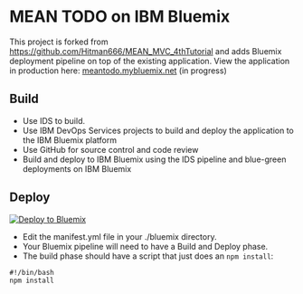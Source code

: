 MEAN TODO on IBM Bluemix
========================

This project is forked from https://github.com/Hitman666/MEAN_MVC_4thTutorial and adds Bluemix deployment pipeline on top of the existing application. View the application in production here: [meantodo.mybluemix.net](http://meantodo.mybluemix.net) (in progress)

## Build

  - Use IDS to build.
  - Use IBM DevOps Services projects to build and deploy the application to the IBM Bluemix platform
  - Use GitHub for source control and code review
  - Build and deploy to IBM Bluemix using the IDS pipeline and blue-green deployments on IBM Bluemix

## Deploy

[![Deploy to Bluemix](https://bluemix.net/deploy/button.png)](https://bluemix.net/deploy?repository=https://github.com/alperg/mean-todo-on-bluemix.git)

  - Edit the manifest.yml file in your ./bluemix directory.
  - Your Bluemix pipeline will need to have a Build and Deploy phase.  
  - The build phase should have a script that just does an `npm install`:

  ```
  #!/bin/bash
  npm install
  ```
